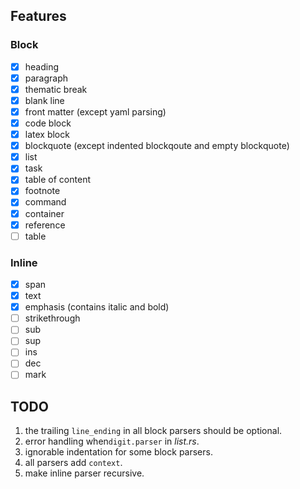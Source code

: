 ## Features

### Block

- [x] heading
- [x] paragraph
- [x] thematic break
- [x] blank line
- [x] front matter (except yaml parsing)
- [x] code block
- [x] latex block
- [x] blockquote (except indented blockqoute and empty blockquote)
- [x] list
- [x] task
- [x] table of content
- [x] footnote
- [x] command
- [x] container
- [x] reference
- [ ] table

### Inline

- [x] span
- [x] text
- [x] emphasis (contains italic and bold)
- [ ] strikethrough
- [ ] sub
- [ ] sup
- [ ] ins
- [ ] dec
- [ ] mark

## TODO

1. the trailing `line_ending` in all block parsers should be optional.
2. error handling when`digit.parser` in _list.rs_.
3. ignorable indentation for some block parsers.
4. all parsers add `context`.
5. make inline parser recursive.
